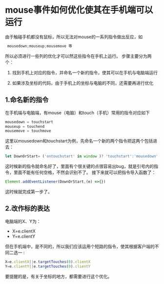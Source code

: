# mouse事件如何优化使其在手机端可以运行
  由于触碰手机都没有鼠标，所以无法对mouse的一系列指令做出反应，如
 ```JavaScript
  mousedown;mouseup;mousemove 等
  ```
所以必须进行一些列的优化才可以然这些指令在手机上运行。
步骤主要分为两个：


1. 找到手机上对应的指令，并命名一个新的指令，使其可以在手机与电脑端运行

2. 如果涉及坐标的代码，由于手机上的坐标与电脑的不同，还需要再进行优化

## 1.命名新的指令
在手机端与电脑端，有mouse（电脑）和touch（手机）常用的指令对应如下

```js
mousedown = touchstart
mouseup = touchend
mousemove = touchmove 
```
这里以mousedown和touchstart为例，先命名一个新的两个指令把这两个包括进去：
```js
let DownOrStart= ('ontouchstart' in window )? 'touchstart':'mousedown'
```
  这时候新的指令就命名好了，里面有个很关键的点很容易出bug，就是引号内的指令，里面不能有任何空格，不然会识别不了。
  接下来就可以把指令导入函数了：
```js
Element.addEventListener(DownOrStart,(e) =>{})
```
这时候就完成第一步了。

## 2.改作标的表达
电脑端的X、Y为：

* X=e.clientX
* Y=e.clientY

但在手机端中，是不同的，所以我们应该运用个短路的指令，使其根据客户端的不同二选一 :
```js
X=e.clientX||e.targetTouches(0).clientX
Y=e.clientY||e.targetTouches(0).clientY
```
要提醒的是，有关于坐标的地方，都需要进行这个优化。
